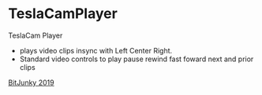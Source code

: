 # TeslaCamPlayer

TeslaCam Player
- plays video clips insync with Left Center Right.
- Standard video controls to play pause rewind fast foward next and prior clips


[BitJunky 2019](https://github.com/GigaJunky/TeslaCamPlayer)





